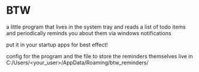 # BTW

a little program that lives in the system tray and reads a list of todo items and periodically reminds you about them via windows notifications

put it in your startup apps for best effect!

config for the program and the file to store the reminders themselves live in C:/Users/<your_user>/AppData/Roaming/btw_reminders/